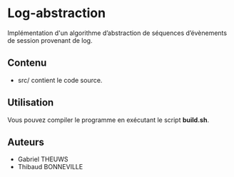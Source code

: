 # Log-abstraction

Implémentation d'un algorithme d’abstraction de séquences d’évènements de session provenant de log.

## Contenu

* src/ contient le code source.

## Utilisation

Vous pouvez compiler le programme en exécutant le script **build.sh**.

## Auteurs

* Gabriel THEUWS
* Thibaud BONNEVILLE
